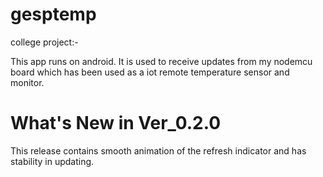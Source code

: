 # gesptemp
college project:-

This app runs on android. It is used to receive updates from my nodemcu board which has been used as a iot remote temperature sensor and monitor.

# What's New in Ver_0.2.0
This release contains smooth animation of the refresh indicator and has stability in updating.

